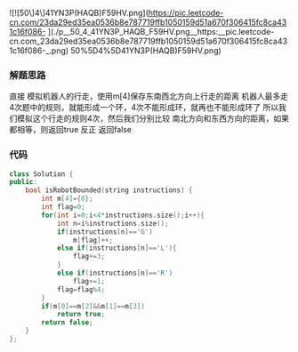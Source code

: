 ![![50\\]4\\]41YN3P(HAQB)F59HV.png\](https://pic.leetcode-cn.com/23da29ed35ea0536b8e787719ffb1050159d51a670f306415fc8ca431c16f086- ](./p__50_4_41YN3P_HAQB_F59HV.png__https:__pic.leetcode-cn.com_23da29ed35ea0536b8e787719ffb1050159d51a670f306415fc8ca431c16f086-_.png) 50%5D4%5D41YN3P\(HAQB\)F59HV.png)

### 解题思路
直接 模拟机器人的行走，使用m[4]保存东南西北方向上行走的距离
机器人最多走4次题中的规则，就能形成一个环，4次不能形成环，就再也不能形成环了
所以我们模拟这个行走的规则4次，然后我们分别比较 南北方向和东西方向的距离，如果都相等，则返回true
反正 返回false

### 代码

```cpp
class Solution {
public:
    bool isRobotBounded(string instructions) {
        int m[4]={0};
        int flag=0;
        for(int i=0;i<4*instructions.size();i++){
            int n=i%instructions.size();
            if(instructions[n]=='G')
                m[flag]++;
            else if(instructions[n]=='L'){
                flag+=3;
            }
            else if(instructions[n]=='R')
                flag+=1;
            flag=flag%4;
        }
        if(m[0]==m[2]&&m[1]==m[3])
            return true;
        return false;
    }
};
```